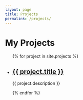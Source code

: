 ```yaml
---
layout: page
title: Projects
permalink: /projects/
---
```


<h1>My Projects</h1>

<ul>
  {% for project in site.projects %}
    <li>
      <h2><a href="{{ project.url }}">{{ project.title }}</a></h2>
      <p>{{ project.description }}</p>
    </li>
  {% endfor %}
</ul>
